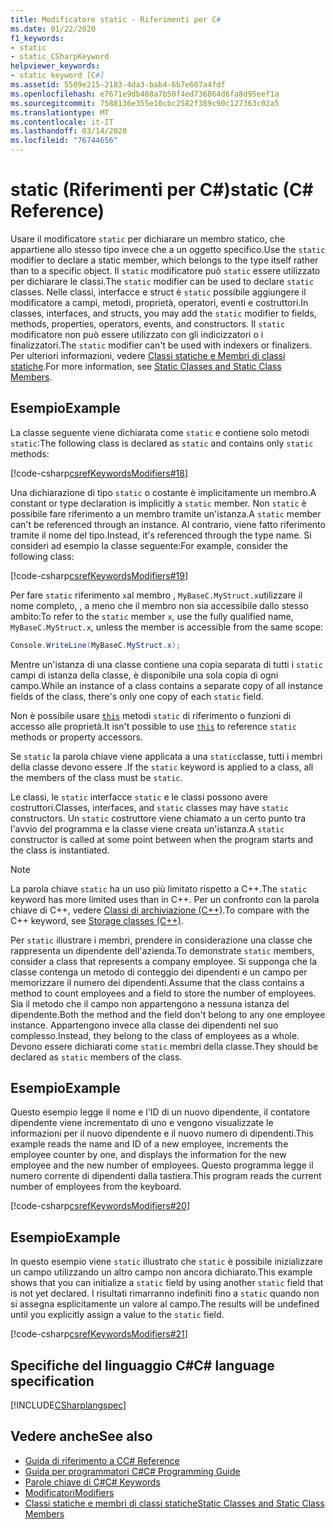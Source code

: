 ```yaml
---
title: Modificatore static - Riferimenti per C#
ms.date: 01/22/2020
f1_keywords:
- static
- static_CSharpKeyword
helpviewer_keywords:
- static keyword [C#]
ms.assetid: 5509e215-2183-4da3-bab4-6b7e607a4fdf
ms.openlocfilehash: e7671e9db488a7b50f4ed736864d6fa8d95eef1a
ms.sourcegitcommit: 7588136e355e10cbc2582f389c90c127363c02a5
ms.translationtype: MT
ms.contentlocale: it-IT
ms.lasthandoff: 03/14/2020
ms.locfileid: "76744656"
---
```

# <a name="static-c-reference"></a><span data-ttu-id="a1bc1-102">static (Riferimenti per C#)</span><span class="sxs-lookup"><span data-stu-id="a1bc1-102">static (C# Reference)</span></span>

<span data-ttu-id="a1bc1-103">Usare il modificatore `static` per dichiarare un membro statico, che appartiene allo stesso tipo invece che a un oggetto specifico.</span><span class="sxs-lookup"><span data-stu-id="a1bc1-103">Use the `static` modifier to declare a static member, which belongs to the type itself rather than to a specific object.</span></span> <span data-ttu-id="a1bc1-104">Il `static` modificatore può `static` essere utilizzato per dichiarare le classi.</span><span class="sxs-lookup"><span data-stu-id="a1bc1-104">The `static` modifier can be used to declare `static` classes.</span></span> <span data-ttu-id="a1bc1-105">Nelle classi, interfacce e struct è `static` possibile aggiungere il modificatore a campi, metodi, proprietà, operatori, eventi e costruttori.</span><span class="sxs-lookup"><span data-stu-id="a1bc1-105">In classes, interfaces, and structs, you may add the `static` modifier to fields, methods, properties, operators, events, and constructors.</span></span> <span data-ttu-id="a1bc1-106">Il `static` modificatore non può essere utilizzato con gli indicizzatori o i finalizzatori.</span><span class="sxs-lookup"><span data-stu-id="a1bc1-106">The `static` modifier can't be used with indexers or finalizers.</span></span> <span data-ttu-id="a1bc1-107">Per ulteriori informazioni, vedere [Classi statiche e Membri di classi statiche](../../programming-guide/classes-and-structs/static-classes-and-static-class-members.md).</span><span class="sxs-lookup"><span data-stu-id="a1bc1-107">For more information, see [Static Classes and Static Class Members](../../programming-guide/classes-and-structs/static-classes-and-static-class-members.md).</span></span>

## <a name="example"></a><span data-ttu-id="a1bc1-108">Esempio</span><span class="sxs-lookup"><span data-stu-id="a1bc1-108">Example</span></span>

<span data-ttu-id="a1bc1-109">La classe seguente viene dichiarata come `static` e contiene solo metodi `static`:</span><span class="sxs-lookup"><span data-stu-id="a1bc1-109">The following class is declared as `static` and contains only `static` methods:</span></span>

[!code-csharp[csrefKeywordsModifiers#18](~/samples/snippets/csharp/VS_Snippets_VBCSharp/csrefKeywordsModifiers/CS/csrefKeywordsModifiers.cs#18)]

<span data-ttu-id="a1bc1-110">Una dichiarazione di tipo `static` o costante è implicitamente un membro.</span><span class="sxs-lookup"><span data-stu-id="a1bc1-110">A constant or type declaration is implicitly a `static` member.</span></span> <span data-ttu-id="a1bc1-111">Non `static` è possibile fare riferimento a un membro tramite un'istanza.</span><span class="sxs-lookup"><span data-stu-id="a1bc1-111">A `static` member can't be referenced through an instance.</span></span> <span data-ttu-id="a1bc1-112">Al contrario, viene fatto riferimento tramite il nome del tipo.</span><span class="sxs-lookup"><span data-stu-id="a1bc1-112">Instead, it's referenced through the type name.</span></span> <span data-ttu-id="a1bc1-113">Si consideri ad esempio la classe seguente:</span><span class="sxs-lookup"><span data-stu-id="a1bc1-113">For example, consider the following class:</span></span>

[!code-csharp[csrefKeywordsModifiers#19](~/samples/snippets/csharp/VS_Snippets_VBCSharp/csrefKeywordsModifiers/CS/csrefKeywordsModifiers.cs#19)]

<span data-ttu-id="a1bc1-114">Per fare `static` riferimento `x`al membro , `MyBaseC.MyStruct.x`utilizzare il nome completo, , a meno che il membro non sia accessibile dallo stesso ambito:</span><span class="sxs-lookup"><span data-stu-id="a1bc1-114">To refer to the `static` member `x`, use the fully qualified name, `MyBaseC.MyStruct.x`, unless the member is accessible from the same scope:</span></span>

```csharp
Console.WriteLine(MyBaseC.MyStruct.x);
```

<span data-ttu-id="a1bc1-115">Mentre un'istanza di una classe contiene una copia separata di tutti i `static` campi di istanza della classe, è disponibile una sola copia di ogni campo.</span><span class="sxs-lookup"><span data-stu-id="a1bc1-115">While an instance of a class contains a separate copy of all instance fields of the class, there's only one copy of each `static` field.</span></span>

<span data-ttu-id="a1bc1-116">Non è possibile usare [`this`](this.md) metodi `static` di riferimento o funzioni di accesso alle proprietà.</span><span class="sxs-lookup"><span data-stu-id="a1bc1-116">It isn't possible to use [`this`](this.md) to reference `static` methods or property accessors.</span></span>

<span data-ttu-id="a1bc1-117">Se `static` la parola chiave viene applicata a una `static`classe, tutti i membri della classe devono essere .</span><span class="sxs-lookup"><span data-stu-id="a1bc1-117">If the `static` keyword is applied to a class, all the members of the class must be `static`.</span></span>

<span data-ttu-id="a1bc1-118">Le classi, le `static` interfacce `static` e le classi possono avere costruttori.</span><span class="sxs-lookup"><span data-stu-id="a1bc1-118">Classes, interfaces, and `static` classes may have `static` constructors.</span></span> <span data-ttu-id="a1bc1-119">Un `static` costruttore viene chiamato a un certo punto tra l'avvio del programma e la classe viene creata un'istanza.</span><span class="sxs-lookup"><span data-stu-id="a1bc1-119">A `static` constructor is called at some point between when the program starts and the class is instantiated.</span></span>

> [!NOTE]
> <span data-ttu-id="a1bc1-120">La parola chiave `static` ha un uso più limitato rispetto a C++.</span><span class="sxs-lookup"><span data-stu-id="a1bc1-120">The `static` keyword has more limited uses than in C++.</span></span> <span data-ttu-id="a1bc1-121">Per un confronto con la parola chiave di C++, vedere [Classi di archiviazione (C++)](/cpp/cpp/storage-classes-cpp#static).</span><span class="sxs-lookup"><span data-stu-id="a1bc1-121">To compare with the C++ keyword, see [Storage classes (C++)](/cpp/cpp/storage-classes-cpp#static).</span></span>

<span data-ttu-id="a1bc1-122">Per `static` illustrare i membri, prendere in considerazione una classe che rappresenta un dipendente dell'azienda.</span><span class="sxs-lookup"><span data-stu-id="a1bc1-122">To demonstrate `static` members, consider a class that represents a company employee.</span></span> <span data-ttu-id="a1bc1-123">Si supponga che la classe contenga un metodo di conteggio dei dipendenti e un campo per memorizzare il numero dei dipendenti.</span><span class="sxs-lookup"><span data-stu-id="a1bc1-123">Assume that the class contains a method to count employees and a field to store the number of employees.</span></span> <span data-ttu-id="a1bc1-124">Sia il metodo che il campo non appartengono a nessuna istanza del dipendente.</span><span class="sxs-lookup"><span data-stu-id="a1bc1-124">Both the method and the field don't belong to any one employee instance.</span></span> <span data-ttu-id="a1bc1-125">Appartengono invece alla classe dei dipendenti nel suo complesso.</span><span class="sxs-lookup"><span data-stu-id="a1bc1-125">Instead, they belong to the class of employees as a whole.</span></span> <span data-ttu-id="a1bc1-126">Devono essere dichiarati come `static` membri della classe.</span><span class="sxs-lookup"><span data-stu-id="a1bc1-126">They should be declared as `static` members of the class.</span></span>

## <a name="example"></a><span data-ttu-id="a1bc1-127">Esempio</span><span class="sxs-lookup"><span data-stu-id="a1bc1-127">Example</span></span>

<span data-ttu-id="a1bc1-128">Questo esempio legge il nome e l'ID di un nuovo dipendente, il contatore dipendente viene incrementato di uno e vengono visualizzate le informazioni per il nuovo dipendente e il nuovo numero di dipendenti.</span><span class="sxs-lookup"><span data-stu-id="a1bc1-128">This example reads the name and ID of a new employee, increments the employee counter by one, and displays the information for the new employee and the new number of employees.</span></span> <span data-ttu-id="a1bc1-129">Questo programma legge il numero corrente di dipendenti dalla tastiera.</span><span class="sxs-lookup"><span data-stu-id="a1bc1-129">This program reads the current number of employees from the keyboard.</span></span>

[!code-csharp[csrefKeywordsModifiers#20](~/samples/snippets/csharp/VS_Snippets_VBCSharp/csrefKeywordsModifiers/CS/csrefKeywordsModifiers.cs#20)]  

## <a name="example"></a><span data-ttu-id="a1bc1-130">Esempio</span><span class="sxs-lookup"><span data-stu-id="a1bc1-130">Example</span></span>

<span data-ttu-id="a1bc1-131">In questo esempio viene `static` illustrato che `static` è possibile inizializzare un campo utilizzando un altro campo non ancora dichiarato.</span><span class="sxs-lookup"><span data-stu-id="a1bc1-131">This example shows that you can initialize a `static` field by using another `static` field that is not yet declared.</span></span> <span data-ttu-id="a1bc1-132">I risultati rimarranno indefiniti fino a `static` quando non si assegna esplicitamente un valore al campo.</span><span class="sxs-lookup"><span data-stu-id="a1bc1-132">The results will be undefined until you explicitly assign a value to the `static` field.</span></span>

[!code-csharp[csrefKeywordsModifiers#21](~/samples/snippets/csharp/VS_Snippets_VBCSharp/csrefKeywordsModifiers/CS/csrefKeywordsModifiers.cs#21)]  

## <a name="c-language-specification"></a><span data-ttu-id="a1bc1-133">Specifiche del linguaggio C#</span><span class="sxs-lookup"><span data-stu-id="a1bc1-133">C# language specification</span></span>

[!INCLUDE[CSharplangspec](~/includes/csharplangspec-md.md)]

## <a name="see-also"></a><span data-ttu-id="a1bc1-134">Vedere anche</span><span class="sxs-lookup"><span data-stu-id="a1bc1-134">See also</span></span>

- [<span data-ttu-id="a1bc1-135">Guida di riferimento a C</span><span class="sxs-lookup"><span data-stu-id="a1bc1-135">C# Reference</span></span>](../index.md)
- [<span data-ttu-id="a1bc1-136">Guida per programmatori C#</span><span class="sxs-lookup"><span data-stu-id="a1bc1-136">C# Programming Guide</span></span>](../../programming-guide/index.md)
- [<span data-ttu-id="a1bc1-137">Parole chiave di C#</span><span class="sxs-lookup"><span data-stu-id="a1bc1-137">C# Keywords</span></span>](index.md)
- [<span data-ttu-id="a1bc1-138">Modificatori</span><span class="sxs-lookup"><span data-stu-id="a1bc1-138">Modifiers</span></span>](index.md)
- [<span data-ttu-id="a1bc1-139">Classi statiche e membri di classi statiche</span><span class="sxs-lookup"><span data-stu-id="a1bc1-139">Static Classes and Static Class Members</span></span>](../../programming-guide/classes-and-structs/static-classes-and-static-class-members.md)
